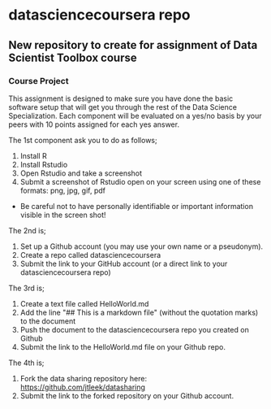 datasciencecoursera repo
========================

New repository to create for assignment of Data Scientist Toolbox course
------------------------

### Course Project

This assignment is designed to make sure you have done the basic software setup that will get you through the rest of the Data Science Specialization. Each component will be evaluated on a yes/no basis by your peers with 10 points assigned for each yes answer. 

The 1st component ask you to do as follows;
  1. Install R 
  2. Install Rstudio
  3. Open Rstudio and take a screenshot
  4. Submit a screenshot of Rstudio open on your screen using one of these formats: png, jpg, gif, pdf

* Be careful not to have personally identifiable or important information visible in the screen shot!

The 2nd is;
  1. Set up a Github account (you may use your own name or a pseudonym).
  2. Create a repo called datasciencecoursera
  3. Submit the link to your GitHub account (or a direct link to your datasciencecoursera repo)

The 3rd is;
  1. Create a text file called HelloWorld.md
  2. Add the line "## This is a markdown file" (without the quotation marks) to the document
  3. Push the document to the datasciencecoursera repo you created on Github
  4. Submit the link to the HelloWorld.md file on your Github repo. 

The 4th is;
  1. Fork the data sharing repository here: https://github.com/jtleek/datasharing
  2. Submit the link to the forked repository on your Github account. 

